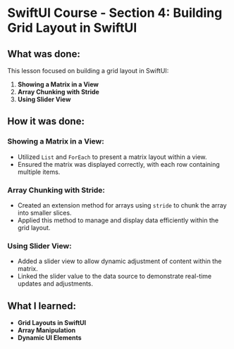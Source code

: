 # SwiftUI Course - Section 4: Building Grid Layout in SwiftUI

## What was done:
This lesson focused on building a grid layout in SwiftUI:
1. **Showing a Matrix in a View**
2. **Array Chunking with Stride**
3. **Using Slider View**

## How it was done:
### Showing a Matrix in a View:
- Utilized `List` and `ForEach` to present a matrix layout within a view.
- Ensured the matrix was displayed correctly, with each row containing multiple items.

### Array Chunking with Stride:
- Created an extension method for arrays using `stride` to chunk the array into smaller slices.
- Applied this method to manage and display data efficiently within the grid layout.

### Using Slider View:
- Added a slider view to allow dynamic adjustment of content within the matrix.
- Linked the slider value to the data source to demonstrate real-time updates and adjustments.

## What I learned:
- **Grid Layouts in SwiftUI**
- **Array Manipulation**
- **Dynamic UI Elements**

